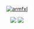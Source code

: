 <p align="center">
  <a href="https://github.com/OrchideeKnopf">
    <img src="https://discord.c99.nl/widget/theme-4/724697381643485224.png" alt="armfxl"/>
     </a>
</p>

<p align="center">
  <tr>
    <td align="center" style="padding=0;width=50%;">
      <img src="https://github-readme-stats.vercel.app/api/?username=OrchideeKnopf&title_color=7d2cf7&text_color=9f9f9f&show_icons=true&bg_color=00000000&hide_border=true&icon_color=8022e5&hide_title=true&count_private=true&include_all_commits=true&enable_animations=true" />
    </td>
        <td align="center" style="padding=0;width=50%;">
      <img src="https://github-readme-stats.vercel.app/api/top-langs/?username=OrchideeKnopf&title_color=4F8CC9&text_color=9f9f9f&show_icons=true&bg_color=00000000&hide_border=true&icon_color=4F8CC9&hide_title=true&count_private=true&enable_animations=true" />
    </td>
  </tr>
</p>
